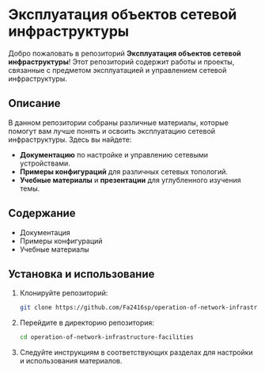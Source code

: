 # Эксплуатация объектов сетевой инфраструктуры

Добро пожаловать в репозиторий **Эксплуатация объектов сетевой инфраструктуры**! Этот репозиторий содержит работы и проекты, связанные с предметом эксплуатацией и управлением сетевой инфраструктуры.

## Описание

В данном репозитории собраны различные материалы, которые помогут вам лучше понять и освоить эксплуатацию сетевой инфраструктуры. Здесь вы найдете:

- **Документацию** по настройке и управлению сетевыми устройствами.
- **Примеры конфигураций** для различных сетевых топологий.
- **Учебные материалы** и **презентации** для углубленного изучения темы.

## Содержание

- Документация
- Примеры конфигураций
- Учебные материалы

## Установка и использование

1. Клонируйте репозиторий:
    ```bash
    git clone https://github.com/Fa2416sp/operation-of-network-infrastructure-facilities.git
    ```
2. Перейдите в директорию репозитория:
    ```bash
    cd operation-of-network-infrastructure-facilities
    ```
3. Следуйте инструкциям в соответствующих разделах для настройки и использования материалов.
